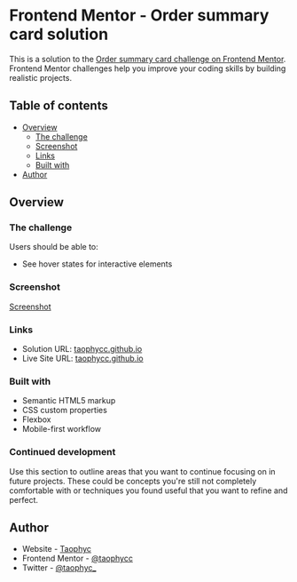 # Frontend Mentor - Order summary card solution

This is a solution to the [Order summary card challenge on Frontend Mentor](https://www.frontendmentor.io/challenges/order-summary-component-QlPmajDUj). Frontend Mentor challenges help you improve your coding skills by building realistic projects. 

## Table of contents

- [Overview](#overview)
  - [The challenge](#the-challenge)
  - [Screenshot](#screenshot)
  - [Links](#links)
  - [Built with](#built-with)
- [Author](#author)

## Overview

### The challenge

Users should be able to:

- See hover states for interactive elements

### Screenshot

[Screenshot](image.png)


### Links

- Solution URL: [taophycc.github.io](https://github.com/Taophycc/Order-summary-component-card.git)
- Live Site URL: [taophycc.github.io](https://taophycc.github.io/Order-summary-component-card/)


### Built with

- Semantic HTML5 markup
- CSS custom properties
- Flexbox
- Mobile-first workflow

### Continued development

Use this section to outline areas that you want to continue focusing on in future projects. These could be concepts you're still not completely comfortable with or techniques you found useful that you want to refine and perfect.

## Author

- Website - [Taophyc](#)
- Frontend Mentor - [@taophycc](https://www.frontendmentor.io/profile/taophycc)
- Twitter - [@taophyc_](https://www.twitter.com/taophyc_)



